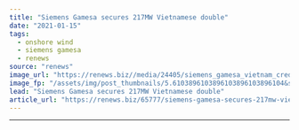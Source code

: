 ```yaml
---
title: "Siemens Gamesa secures 217MW Vietnamese double"
date: "2021-01-15"
tags: 
  - onshore wind
  - siemens gamesa
  - renews
source: "renews"
image_url: "https://renews.biz//media/24405/siemens_gamesa_vietnam_credit_siemens_gamesa.jpeg?mode=crop&width=770&heightratio=0.6103896103896103896103896104&slimmage=true"
image_fp: "/assets/img/post_thumbnails/5.6103896103896103896103896104&slimmage=true"
lead: "Siemens Gamesa secures 217MW Vietnamese double"
article_url: "https://renews.biz/65777/siemens-gamesa-secures-217mw-vietnamese-double/"
---
```


---
